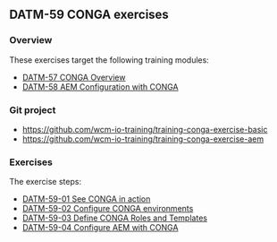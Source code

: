 ## DATM-59 CONGA exercises

### Overview

These exercises target the following training modules:

* [DATM-57 CONGA Overview](DATM-57-CONGA-Overview.html)
* [DATM-58 AEM Configuration with CONGA](DATM-58-AEM-Configuration-with-CONGA.html)

### Git project

* https://github.com/wcm-io-training/training-conga-exercise-basic
* https://github.com/wcm-io-training/training-conga-exercise-aem

### Exercises

The exercise steps:

* [DATM-59-01 See CONGA in action](DATM-59-01-See-CONGA-in-action.html)
* [DATM-59-02 Configure CONGA environments](DATM-59-02-Configure-CONGA-environments.html)
* [DATM-59-03 Define CONGA Roles and Templates](DATM-59-03-Define-CONGA-Roles-and-Templates.html)
* [DATM-59-04 Configure AEM with CONGA](DATM-59-04-Configure-AEM-with-CONGA.html)
